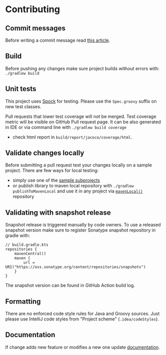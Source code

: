 # Contributing

## Commit messages
Before writing a commit message read [this article](https://chris.beams.io/posts/git-commit/).

## Build
Before pushing any changes make sure project builds without errors with:
`./gradlew build`

## Unit tests
This project uses [Spock](https://spockframework.org) for testing.
Please use the `Spec.groovy` suffix on new test classes.

Pull requests that lower test coverage will not be merged.
Test coverage metric will be visible on GitHub Pull request page.
It can be also generated in IDE or via command line with `./gradlew build coverage`
- check html report in `build/report/jacoco/coverage/html`.

## Validate changes locally
Before submitting a pull request test your changes locally on a sample project.
There are few ways for local testing:

- simply use one of the [sample subprojects](https://github.com/coditory/quark-context/tree/master/samples)
- or publish library to maven local repository with `./gradlew publishToMavenLocal` and use it in any project
  via [`mavenLocal()`](https://docs.gradle.org/current/userguide/declaring_repositories.html#sub:maven_local) repository

## Validating with snapshot release
Snapshot release is triggered manually by code owners.
To use a released snapshot version make sure to register Sonatype snapshot repository in gradle with:

```
// build.gradle.kts
repositories {
    mavenCentral()
    maven {
        url = URI("https://oss.sonatype.org/content/repositories/snapshots")
    }
}
```

The snapshot version can be found in GitHub Action build log.

## Formatting
There are no enforced code style rules for Java and Groovy sources.
Just please use IntelliJ code styles from "Project scheme" (`.idea/codeStyles`).

## Documentation
If change adds new feature or modifies a new one
update [documentation](https://github.com/coditory/quark-context/tree/master/samples).